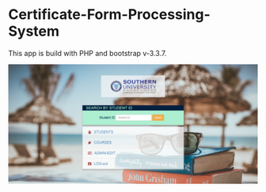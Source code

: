 # Certificate-Form-Processing-System
This app is build with PHP and bootstrap v-3.3.7.

![](resources/images/certificate-form-system.png)



